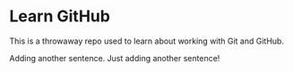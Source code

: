 # Learn GitHub

This is a throwaway repo used to learn about working with Git and GitHub.

Adding another sentence. Just adding another sentence! 
